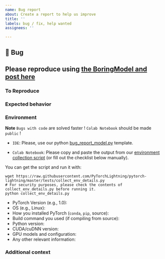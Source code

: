 ```yaml
---
name: Bug report
about: Create a report to help us improve
title: ''
labels: bug / fix, help wanted
assignees: ''

---
```

## 🐛 Bug

<!-- A clear and concise description of what the bug is. -->

## Please reproduce using [the BoringModel and post here](https://colab.research.google.com/drive/1HvWVVTK8j2Nj52qU4Q4YCyzOm0_aLQF3?usp=sharing)

<!-- Please paste your BoringModel colab link here. -->

### To Reproduce
<!-- If you could not reproduce using the BoringModel and still think there's a bug, please post here -->

### Expected behavior

<!-- FILL IN -->

### Environment

**Note** `Bugs with code` are solved faster ! `Colab Notebook` should be made `public` !

* `IDE`: Please, use our python [bug_report_model.py](https://github.com/PyTorchLightning/pytorch-lightning/blob/master/pl_examples/bug_report_model.py
) template.

* `Colab Notebook`: Please copy and paste the output from our [environment collection script](https://raw.githubusercontent.com/PyTorchLightning/pytorch-lightning/master/tests/collect_env_details.py) (or fill out the checklist below manually).

You can get the script and run it with:
```
wget https://raw.githubusercontent.com/PyTorchLightning/pytorch-lightning/master/tests/collect_env_details.py
# For security purposes, please check the contents of collect_env_details.py before running it.
python collect_env_details.py
```

 - PyTorch Version (e.g., 1.0):
 - OS (e.g., Linux):
 - How you installed PyTorch (`conda`, `pip`, source):
 - Build command you used (if compiling from source):
 - Python version:
 - CUDA/cuDNN version:
 - GPU models and configuration:
 - Any other relevant information:

### Additional context

<!-- Add any other context about the problem here. -->
